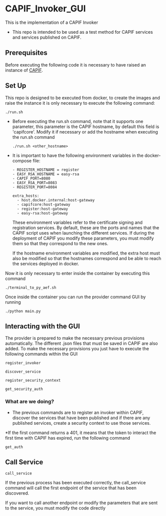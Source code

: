 # CAPIF_Invoker_GUI

This is the implementation of a CAPIF Invoker 

* This repo is intended to be used as a test method for CAPIF services and services published on CAPIF.

## Prerequisites
Before executing the following code it is necessary to have raised an instance of [CAPIF](https://github.com/EVOLVED-5G/CAPIF_API_Services).

## Set Up
This repo is designed to be executed from docker, to create the images and raise the instance it is only necessary to execute the following command:
```
./run.sh

```

- Before executing the run.sh command, note that it supports one parameter, this parameter is the CAPIF hostname, by default this field is 'capifcore'. Modify it if necessary or add the hostname when executing the run.sh command

    ```
    ./run.sh <other_hostname>

    ```

- It is important to have the following environment variables in the docker-compose file:
    ```
   - REGISTER_HOSTNAME = register
   - EASY_RSA_HOSTNAME = easy-rsa
   - CAPIF_PORT=8080
   - EASY_RSA_PORT=8083
   - REGISTER_PORT=8084

   extra_hosts:
      - host.docker.internal:host-gateway
      - capifcore:host-gateway
      - register:host-gateway
      - easy-rsa:host-gateway

    ```
    These environment variables refer to the certificate signing and registration services. By default, these are the ports and names that the CAPIF script uses when launching the different services. If during the deployment of CAPIF you modify these parameters, you must modify them so that they correspond to the new ones.

    If the hostname environment variables are modified, the extra host must also be modified so that the hostnames correspond and be able to reach the services deployed in docker.

Now it is only necessary to enter inside the container by executing this command



```
./terminal_to_py_aef.sh

```

Once inside the container you can run the provider command GUI by running

```
./python main.py

```

## Interacting with the GUI
The provider is prepared to make the necessary previous provisions automatically.
The different .json files that must be saved in CAPIF are also added. To make the necessary provisions you just have to execute the following commands within the GUI

```
register_invoker

```

```
discover_service

```

```
register_security_context

```

```
get_security_auth
```

### What are we doing?
- The previous commands are to register an invoker within CAPIF, discover the services that have been published and if there are any published services, create a security context to use those services.

*If the first command returns a 401, it means that the token to interact the first time with CAPIF has expired, run the following command

```
get_auth

```

## Call Service

```
call_service
```

If the previous process has been executed correctly, the call_service command will call the first endpoint of the service that has been discovered.

If you want to call another endpoint or modify the parameters that are sent to the service, you must modify the code directly